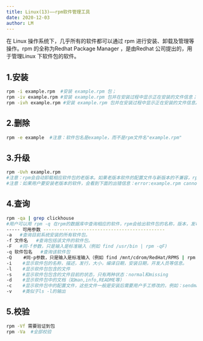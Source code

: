 ```yaml
---
title: Linux(13)——rpm软件管理工具
date: 2020-12-03
author: LM
---
```


在 Linux 操作系统下，几乎所有的软件都可以通过 rpm 进行安装、卸载及管理等操作。rpm 的全称为Redhat Package Manager ，是由Redhat 公司提出的，用于管理Linux 下软件包的软件。

## 1.安装

```bash
rpm -i example.rpm  #安装 example.rpm 包；
rpm -iv example.rpm #安装 example.rpm 包并在安装过程中显示正在安装的文件信息；
rpm -ivh example.rpm #安装 example.rpm 包并在安装过程中显示正在安装的文件信息及安装进度
```

## 2.删除

```bash
rpm -e example  #注意：软件包名是example，而不是rpm文件名"example.rpm"
```

## 3.升级

```bash
rpm -Uvh example.rpm
#注意：rpm会自动卸载相应软件包的老版本。如果老版本软件的配置文件与新版本的不兼容，rpm会自动将其保存为另外一个文件，用户会看到下面的信息：saving /etc/example.conf as /etc/example.conf.rpmsave，用户就可以自己手工去更改相应的配置文件
#注意：如果用户要安装老版本的软件，会看到下面的出错信息：error:example.rpm cannot be installed，强行安装要使用-oldpackage参数。
```

## 4.查询

```bash
rpm -qa | grep clickhouse
#用户可以用 rpm -q 在rpm的数据库中查询相应的软件，rpm会给出软件包的名称，版本，发布版本号
----- 可用参数 ---------------------------------------------
-a   #查询目前系统安装的所有软件包。
-f 文件名   #查询包括该文件的软件包。
-F   #同-f参数，只是输入是标准输入（例如 find /usr/bin | rpm -qF)
-q 软件包名   #查询该软件包
-Q 　　#同-p参数，只是输入是标准输入（例如 find /mnt/cdrom/RedHat/RPMS | rpm -qQ)
-i    #显示软件包的名称，描述，发行，大小，编译日期，安装日期，开发人员等信息。
-l    #显示软件包包含的文件
-s    #显示软件包包含的文件目前的状态，只有两种状态：normal和missing
-d    #显示软件包中的文档（如man,info,README等）
-c    #显示软件包中的配置文件，这些文件一般是安装后需要用户手工修改的，例如：sendmail.cf,passwd,inittab等
-v    #类似于ls -l的输出
```

## 5.校验

```bash
rpm -Vf 需要验证到包
rpm -Va  #全部校验 
```
